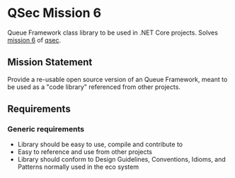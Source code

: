 # QSec Mission 6
Queue Framework class library to be used in .NET Core projects. Solves [mission 6](https://github.com/krist00fer/qsec/blob/master/missions/mission-006.md) of [qsec](https://github.com/krist00fer/qsec). 

## Mission Statement

Provide a re-usable open source version of an Queue Framework, meant to be used as a "code library" referenced from other projects.

## Requirements

### Generic requirements

* Library should be easy to use, compile and contribute to
* Easy to reference and use from other projects
* Library should conform to Design Guidelines, Conventions, Idioms, and Patterns normally used in the eco system
